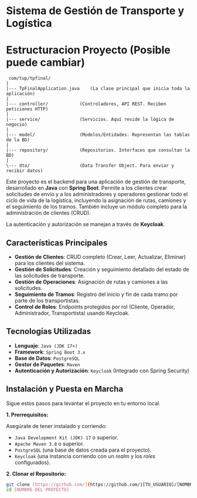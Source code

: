 # Sistema de Gestión de Transporte y Logística

# Estructuracion Proyecto (Posible puede cambiar)


```
 com/tup/tpfinal/
|
|--- TpFinalApplication.java    (La clase principal que inicia toda la aplicación)
|
|--- controller/            (Controladores, API REST. Reciben peticiones HTTP)
|
|--- service/               (Servicios. Aquí reside la lógica de negocio)
|
|--- model/                 (Modelos/Entidades. Representan las tablas de la BD)
|
|--- repository/            (Repositorios. Interfaces que consultan la BD)
|
\--- dto/                   (Data Transfer Object. Para enviar y recibir datos)
```

Este proyecto es el backend para una aplicación de gestión de transporte, desarrollado en **Java** con **Spring Boot**. Permite a los clientes crear solicitudes de envío y a los administradores y operadores gestionar todo el ciclo de vida de la logística, incluyendo la asignación de rutas, camiones y el seguimiento de los tramos. También incluye un módulo completo para la administración de clientes (CRUD).

La autenticación y autorización se manejan a través de **Keycloak**.

## Características Principales

* **Gestión de Clientes**: CRUD completo (Crear, Leer, Actualizar, Eliminar) para los clientes del sistema.
* **Gestión de Solicitudes**: Creación y seguimiento detallado del estado de las solicitudes de transporte.
* **Gestión de Operaciones**: Asignación de rutas y camiones a las solicitudes.
* **Seguimiento de Tramos**: Registro del inicio y fin de cada tramo por parte de los transportistas.
* **Control de Roles**: Endpoints protegidos por rol (Cliente, Operador, Administrador, Transportista) usando Keycloak.

## Tecnologías Utilizadas

* **Lenguaje**: `Java (JDK 17+)`
* **Framework**: `Spring Boot 3.x`
* **Base de Datos**: `PostgreSQL`
* **Gestor de Paquetes**: `Maven`
* **Autenticación y Autorización**: `Keycloak` (Integrado con Spring Security)

## Instalación y Puesta en Marcha

Sigue estos pasos para levantar el proyecto en tu entorno local.

**1. Prerrequisitos:**

Asegúrate de tener instalado y corriendo:
* `Java Development Kit (JDK) 17` o superior.
* `Apache Maven 3.8` o superior.
* `PostgreSQL` (una base de datos creada para el proyecto).
* `Keycloak` (una instancia corriendo con un *realm* y los *roles* configurados).

**2. Clonar el Repositorio:**

```bash
git clone [https://github.com/](https://github.com/)[TU_USUARIO]/[NOMBRE-DEL-PROYECTO].git
cd [NOMBRE-DEL-PROYECTO]